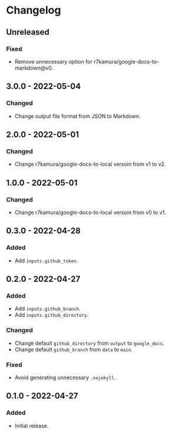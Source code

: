 # Changelog

## Unreleased

### Fixed

- Remove unnecessary option for r7kamura/google-docs-to-markdown@v0.

## 3.0.0 - 2022-05-04

### Changed

- Change output file format from JSON to Markdown.

## 2.0.0 - 2022-05-01

### Changed

- Change r7kamura/google-docs-to-local versoin from v1 to v2.

## 1.0.0 - 2022-05-01

### Changed

- Change r7kamura/google-docs-to-local versoin from v0 to v1.

## 0.3.0 - 2022-04-28

### Added

- Add `inputs.github_token`.

## 0.2.0 - 2022-04-27

### Added

- Add `inputs.github_branch`.
- Add `inputs.github_directory`.

### Changed

- Change default `github_directory` from `output` to `google_docs`.
- Change default `github_branch` from `data` to `main`.

### Fixed

- Avoid generating unnecessary `.nojekyll`.

## 0.1.0 - 2022-04-27

### Added

- Initial release.
